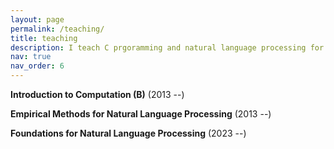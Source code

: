 ```yaml
---
layout: page
permalink: /teaching/
title: teaching
description: I teach C prgoramming and natural language processing for undergraduates.
nav: true
nav_order: 6
---
```


**Introduction to Computation (B)** (2013 --)

**Empirical Methods for Natural Language Processing** (2013 --)

**Foundations for Natural Language Processing** (2023 --)
